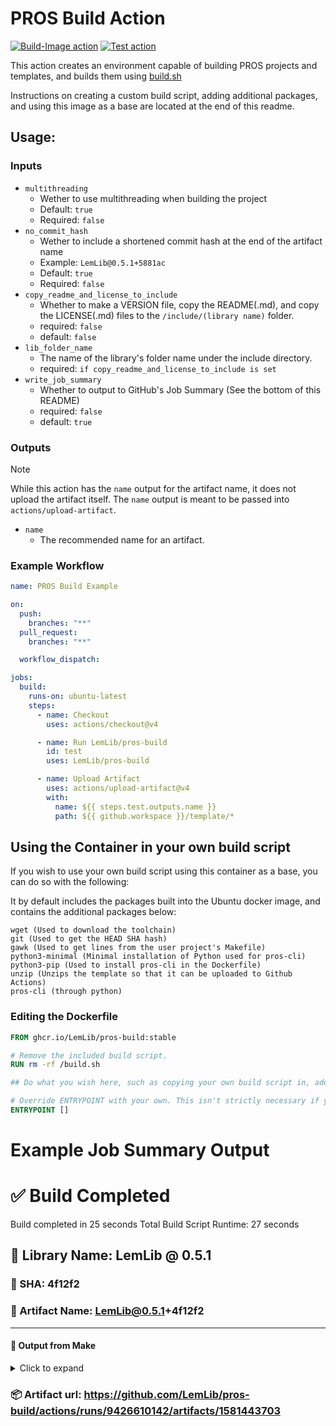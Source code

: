 # PROS Build Action

[![Build-Image action](https://github.com/LemLib/pros-build/actions/workflows/build-image.yml/badge.svg)](https://github.com/LemLib/pros-build/actions/workflows/build-image.yml)
[![Test action](https://github.com/LemLib/pros-build/actions/workflows/test.yml/badge.svg)](https://github.com/LemLib/pros-build/actions/workflows/test.yml)

This action creates an environment capable of building PROS projects and templates, and builds them using [build.sh](/build-tools/build.sh)

Instructions on creating a custom build script, adding additional packages, and using this image as a base are located at the end of this readme.

## Usage:

### Inputs

- `multithreading`
  - Wether to use multithreading when building the project
  - Default: `true`
  - Required: `false`
- `no_commit_hash`
  - Wether to include a shortened commit hash at the end of the artifact name
  - Example: `LemLib@0.5.1+5881ac`
  - Default: `true`
  - Required: `false`
- `copy_readme_and_license_to_include`
  - Whether to make a VERSION file, copy the README(.md), and copy the LICENSE(.md) files to the `/include/(library name)` folder.
  - required: `false`
  - default: `false`
- `lib_folder_name`
  - The name of the library's folder name under the include directory.
  - required: `if copy_readme_and_license_to_include is set`
- `write_job_summary`
  - Whether to output to GitHub's Job Summary (See the bottom of this README)
  - required: `false`
  - default: `true`

### Outputs
> [!NOTE]  
> While this action has the `name` output for the artifact name, it does not upload the artifact itself. The `name` output is meant to be passed into `actions/upload-artifact`.

- `name`
  - The recommended name for an artifact.

### Example Workflow

```yml
name: PROS Build Example

on:
  push:
    branches: "**"
  pull_request:
    branches: "**"

  workflow_dispatch:

jobs:
  build:
    runs-on: ubuntu-latest
    steps:
      - name: Checkout
        uses: actions/checkout@v4

      - name: Run LemLib/pros-build
        id: test
        uses: LemLib/pros-build

      - name: Upload Artifact
        uses: actions/upload-artifact@v4
        with:
          name: ${{ steps.test.outputs.name }}
          path: ${{ github.workspace }}/template/*
```

## Using the Container in your own build script

If you wish to use your own build script using this container as a base, you can do so with the following:

It by default includes the packages built into the Ubuntu docker image, and contains the additional packages below:

```
wget (Used to download the toolchain)
git (Used to get the HEAD SHA hash)
gawk (Used to get lines from the user project's Makefile)
python3-minimal (Minimal installation of Python used for pros-cli)
python3-pip (Used to install pros-cli in the Dockerfile)
unzip (Unzips the template so that it can be uploaded to Github Actions)
pros-cli (through python)
```

### Editing the Dockerfile
```Dockerfile
FROM ghcr.io/LemLib/pros-build:stable

# Remove the included build script.
RUN rm -rf /build.sh

## Do what you wish here, such as copying your own build script in, add dependencies, etc

# Override ENTRYPOINT with your own. This isn't strictly necessary if you name your build script build.sh and put it in the root of the container (Such as /build.sh)
ENTRYPOINT []
```


# Example Job Summary Output
# ✅ Build Completed
Build completed in 25 seconds
Total Build Script Runtime: 27 seconds
## 📝 Library Name: LemLib @ 0.5.1
### 🔐 SHA: 4f12f2

### 📁 Artifact Name: LemLib@0.5.1+4f12f2
***
#### 📄 Output from Make
<details><summary>Click to expand</summary> 
```
        Creating bin/LemLib.a  [DONE]
Creating cold package with libpros,libc,libm,LemLib [OK]
Stripping cold package  [DONE]
Section sizes:
   text	   data	    bss	  total	    hex	filename
1013.69KB  4.89KB  47.15MB  48.14MB 30234f7 bin/cold.package.elf
Adding timestamp [OK]
Linking hot project with ./bin/cold.package.elf and libpros,libc,libm,LemLib [OK]
Section sizes:
   text	   data	    bss	  total	    hex	filename
 3.97KB  12.00B  46.02MB  46.02MB 2e04a17 bin/hot.package.elf
Creating cold package binary for VEX EDR V5 [DONE]
Creating bin/hot.package.bin for VEX EDR V5 [DONE]
```
</details>

### 📦 Artifact url: https://github.com/LemLib/pros-build/actions/runs/9426610142/artifacts/1581443703